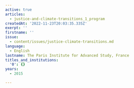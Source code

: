 ```yaml
---
active: true
articles:
  - justice-and-climate-transitions_1_program
createdAt: '2022-11-23T20:03:35.335Z'
exerpt: ''
firstname: ''
issue:
  - content/issues/justice-climate-transitions.md
language:
  - English
lastname: The Paris Institute for Advanced Study, France
titles_and_institutions:
  '0': {}
years:
  - 2015

---
```

